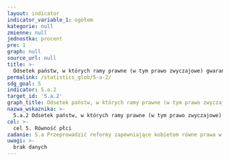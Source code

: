 ```yaml
---
layout: indicator
indicator_variable_1: ogółem
kategorie: null
zmienne: null
jednostka: procent
pre: 1
graph: null
source_url: null
title: >-
  Odsetek państw, w których ramy prawne (w tym prawo zwyczajowe) gwarantują kobietom równe prawa do własności i/lub sprawowania kontroli nad gruntami
permalink: /statistics_glob/5-a-2/
sdg_goal: 5
indicator: 5.a.2
target_id: '5.a.2'
graph_title: Odsetek państw, w których ramy prawne (w tym prawo zwyczajowe) gwarantują kobietom równe prawa do własności i/lub sprawowania kontroli nad gruntami
nazwa_wskaznika: >-
  5.a.2 Odsetek państw, w których ramy prawne (w tym prawo zwyczajowe) gwarantują kobietom równe prawa do własności i/lub sprawowania kontroli nad gruntami
cel: >-
  cel 5. Równość płci
zadanie: 5.a Przeprowadzić reformy zapewniające kobietom równe prawa w dostępie do zasobów ekonomicznych, prawa własności, sprawowania kontroli nad gruntami i innym mieniem, usług finansowych, dziedziczenia oraz zasobów naturalnych, zgodnie z prawem krajowym
uwagi: >-
  brak danych
---
```

